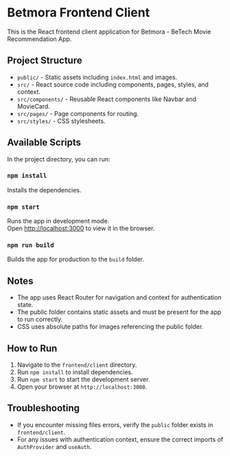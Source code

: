 # Betmora Frontend Client

This is the React frontend client application for Betmora - BeTech Movie Recommendation App.

## Project Structure

- `public/` - Static assets including `index.html` and images.
- `src/` - React source code including components, pages, styles, and context.
- `src/components/` - Reusable React components like Navbar and MovieCard.
- `src/pages/` - Page components for routing.
- `src/styles/` - CSS stylesheets.

## Available Scripts

In the project directory, you can run:

### `npm install`

Installs the dependencies.

### `npm start`

Runs the app in development mode.  
Open [http://localhost:3000](http://localhost:3000) to view it in the browser.

### `npm run build`

Builds the app for production to the `build` folder.

## Notes

- The app uses React Router for navigation and context for authentication state.
- The public folder contains static assets and must be present for the app to run correctly.
- CSS uses absolute paths for images referencing the public folder.

## How to Run

1. Navigate to the `frontend/client` directory.
2. Run `npm install` to install dependencies.
3. Run `npm start` to start the development server.
4. Open your browser at `http://localhost:3000`.

## Troubleshooting

- If you encounter missing files errors, verify the `public` folder exists in `frontend/client`.
- For any issues with authentication context, ensure the correct imports of `AuthProvider` and `useAuth`.
